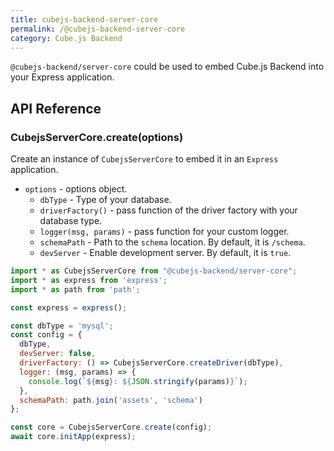 ```yaml
---
title: cubejs-backend-server-core
permalink: /@cubejs-backend-server-core
category: Cube.js Backend
---
```


`@cubejs-backend/server-core` could be used to embed Cube.js Backend into your
Express application.

## API Reference

### CubejsServerCore.create(options)

Create an instance of `CubejsServerCore` to embed it in an `Express` application.

* `options` - options object.
    * `dbType` - Type of your database.
    * `driverFactory()` - pass function of the driver factory with your database type.
    * `logger(msg, params)` - pass function for your custom logger.
    * `schemaPath` - Path to the `schema` location. By default, it is `/schema`.
    * `devServer` - Enable development server. By default, it is `true`.

```javascript
import * as CubejsServerCore from "@cubejs-backend/server-core";
import * as express from 'express';
import * as path from 'path';

const express = express();

const dbType = 'mysql';
const config = {
  dbType,
  devServer: false,
  driverFactory: () => CubejsServerCore.createDriver(dbType),
  logger: (msg, params) => {
    console.log(`${msg}: ${JSON.stringify(params)}`);
  },
  schemaPath: path.join('assets', 'schema')
};

const core = CubejsServerCore.create(config);
await core.initApp(express);
```

